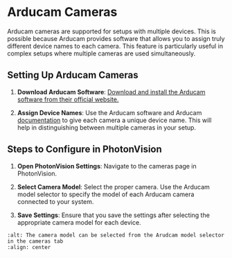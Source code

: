 # Arducam Cameras

Arducam cameras are supported for setups with multiple devices. This is possible because Arducam provides software that allows you to assign truly different device names to each camera. This feature is particularly useful in complex setups where multiple cameras are used simultaneously.

## Setting Up Arducam Cameras

1. **Download Arducam Software**: [Download and install the Arducam software from their official website.](https://docs.arducam.com/UVC-Camera/Serial-Number-Tool-Guide/)

2. **Assign Device Names**: Use the Arducam software and Arducam [documentation](https://docs.arducam.com/UVC-Camera/Serial-Number-Tool-Guide/) to give each camera a unique device name. This will help in distinguishing between multiple cameras in your setup.

## Steps to Configure in PhotonVision

1. **Open PhotonVision Settings**: Navigate to the cameras page in PhotonVision.

2. **Select Camera Model**: Select the proper camera. Use the Arducam model selector to specify the model of each Arducam camera connected to your system.

3. **Save Settings**: Ensure that you save the settings after selecting the appropriate camera model for each device.

```{image} images/setArducamModel.png
:alt: The camera model can be selected from the Arudcam model selector in the cameras tab
:align: center
```
